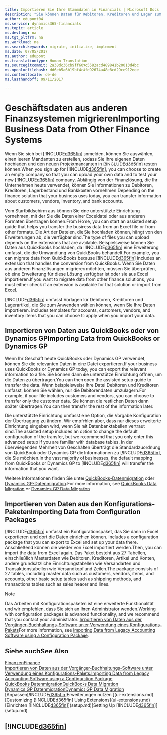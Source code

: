 ```yaml
---
title: Importieren Sie Ihre Stammdaten in Financials | Microsoft Docs
description: "Sie können Daten für Debitoren, Kreditoren und Lager zum Beispiel aus Excel oder QuickBooks Dynamics GP, in Financials migrieren."
author: edupont04
ms.service: dynamics365-financials
ms.topic: article
ms.devlang: na
ms.tgt_pltfrm: na
ms.workload: na
ms.search.keywords: migrate, initialize, implement
ms.date: 07/05/2017
ms.author: edupont
ms.translationtype: Human Translation
ms.sourcegitcommit: 2a38dc36cb9ff609c5582acd489841b20013d4bc
ms.openlocfilehash: dd6eb5a6b19bf4c8fd92674a48e8cd29ce912eee
ms.contentlocale: de-de
ms.lasthandoff: 09/11/2017

---
```

# <a name="importing-business-data-from-other-finance-systems"></a><span data-ttu-id="304b0-103">Geschäftsdaten aus anderen Finanzsystemen migrieren</span><span class="sxs-lookup"><span data-stu-id="304b0-103">Importing Business Data from Other Finance Systems</span></span>
<span data-ttu-id="304b0-104">Wenn Sie sich bei [!INCLUDE[d365fin](includes/d365fin_md.md)] anmelden, können Sie auswählen, einen leeren Mandanten zu erstellen, sodass Sie Ihre eigenen Daten hochladen und den neuen Projektmandanten in [!INCLUDE[d365fin](includes/d365fin_md.md)] testen können.</span><span class="sxs-lookup"><span data-stu-id="304b0-104">When you sign up for [!INCLUDE[d365fin](includes/d365fin_md.md)], you can choose to create an empty company so that you can upload your own data and to test your new [!INCLUDE[d365fin](includes/d365fin_md.md)] company.</span></span> <span data-ttu-id="304b0-105">Abhängig von der Finanzlösung, die Ihr Unternehmen heute verwendet, können Sie Informationen zu Debitoren, Kreditoren, Lagerbestand und Bankkonten vornehmen.</span><span class="sxs-lookup"><span data-stu-id="304b0-105">Depending on the finance solution that your business uses today, you can transfer information about customers, vendors, inventory, and bank accounts.</span></span>  

<span data-ttu-id="304b0-106">Vom Startbildschirm aus können Sie eine unterstützte Einrichtung vornehmen, mit der Sie die Daten einer Exceldatei oder aus anderen Formaten übertragen können.</span><span class="sxs-lookup"><span data-stu-id="304b0-106">From Home, you can start an assisted setup guide that helps you transfer the business data from an Excel file or from other formats.</span></span> <span data-ttu-id="304b0-107">Die Art der Dateien, die Sie hochladen können, hängt von den Erweiterungen ab, die verfügbar sind.</span><span class="sxs-lookup"><span data-stu-id="304b0-107">The type of files you can upload depends on the extensions that are available.</span></span> <span data-ttu-id="304b0-108">Beispielsweise können Sie Daten aus QuickBooks hochladen, da [!INCLUDE[d365fin](includes/d365fin_md.md)] eine Erweiterung umfasst, die die Umwandlung von QuickBooks behandelt.</span><span class="sxs-lookup"><span data-stu-id="304b0-108">For example, you can migrate data from QuickBooks because [!INCLUDE[d365fin](includes/d365fin_md.md)] includes an extension that handles the conversion from QuickBooks.</span></span> <span data-ttu-id="304b0-109">Wenn Sie Daten aus anderen Finanzlösungen migrieren möchten, müssen Sie überprüfen, ob eine Erweiterung für diese Lösung verfügbar ist oder sie aus Excel importieren.</span><span class="sxs-lookup"><span data-stu-id="304b0-109">If you want to migrate data from other finance solutions, you must either check if an extension is available for that solution or import from Excel.</span></span>  

[!INCLUDE[d365fin](includes/d365fin_md.md)]<span data-ttu-id="304b0-110"> umfasst Vorlagen für Debitoren, Kreditoren und Lagerartikel, die Sie zum Anwenden wählen können, wenn Sie Ihre Daten importieren.</span><span class="sxs-lookup"><span data-stu-id="304b0-110"> includes templates for accounts, customers, vendors, and inventory items that you can choose to apply when you import your data.</span></span>  

## <a name="importing-data-from-quickbooks-or-dynamics-gp"></a><span data-ttu-id="304b0-111">Importieren von Daten aus QuickBooks oder von Dynamics GP</span><span class="sxs-lookup"><span data-stu-id="304b0-111">Importing Data from QuickBooks or Dynamics GP</span></span>
<span data-ttu-id="304b0-112">Wenn Ihr Geschäft heute QuickBooks oder Dynamics GP verwendet, können Sie die relevanten Daten in eine Datei exportieren.</span><span class="sxs-lookup"><span data-stu-id="304b0-112">If your business uses QuickBooks or Dynamics GP today, you can export the relevant information to a file.</span></span> <span data-ttu-id="304b0-113">Sie können dann die unterstütze Einrichtung öffnen, um die Daten zu übertragen.</span><span class="sxs-lookup"><span data-stu-id="304b0-113">You can then open the assisted setup guide to transfer the data.</span></span>
<span data-ttu-id="304b0-114">Wenn beispielsweise Ihre Datei Debitoren und Kreditoren umfasst, können Sie wählen, nur die Debitorendaten umzulagern.</span><span class="sxs-lookup"><span data-stu-id="304b0-114">For example, if your file includes customers and vendors, you can choose to transfer only the customer data.</span></span> <span data-ttu-id="304b0-115">Sie können die restlichen Daten dann später übertragen.</span><span class="sxs-lookup"><span data-stu-id="304b0-115">You can then transfer the rest of the information later.</span></span>  

<span data-ttu-id="304b0-116">Die unterstützte Einrichtung umfasst eine Option, die Vorgabe Konfiguration der Übertragung zu ändern. Wir empfehlen aber, dass nur dieses erweiterte Einrichtung eingeben wird, wenn Sie mit Datenbanktabellen vertraut sind.</span><span class="sxs-lookup"><span data-stu-id="304b0-116">The assisted setup includes an option to change the default configuration of the transfer, but we recommend that you only enter this advanced setup if you are familiar with database tables.</span></span> <span data-ttu-id="304b0-117">In der überwiegenden Mehrheit von Geschäften überträgt die Standardzuordnung von QuickBook oder Dynamics GP die Informationen zu [!INCLUDE[d365fin](includes/d365fin_md.md)], die Sie möchten.</span><span class="sxs-lookup"><span data-stu-id="304b0-117">In the vast majority of businesses, the default mapping from QuickBooks or Dynamics GP to [!INCLUDE[d365fin](includes/d365fin_md.md)] will transfer the information that you want.</span></span>  

<span data-ttu-id="304b0-118">Weitere Informationen finden Sie unter [QuickBooks-Datenmigration](ui-extensions-quickbooks-data-migration.md) oder [Dynamics GP-Datenmigration](ui-extensions-dynamicsgp-data-migration.md).</span><span class="sxs-lookup"><span data-stu-id="304b0-118">For more information, see [QuickBooks Data Migration](ui-extensions-quickbooks-data-migration.md) or [Dynamics GP Data Migration](ui-extensions-dynamicsgp-data-migration.md).</span></span>

## <a name="importing-data-from-configuration-packages"></a><span data-ttu-id="304b0-119">Importieren von Daten aus den Konfigurations-Paketen</span><span class="sxs-lookup"><span data-stu-id="304b0-119">Importing Data from Configuration Packages</span></span>
[!INCLUDE[d365fin](includes/d365fin_md.md)]<span data-ttu-id="304b0-120"> umfasst ein Konfigurationspaket, das Sie dann in Excel exportieren und dort die Daten einrichten können.</span><span class="sxs-lookup"><span data-stu-id="304b0-120"> includes a configuration package that you can export to Excel and set up your data there.</span></span> <span data-ttu-id="304b0-121">Anschließend können die wieder von Excel importiert werden.</span><span class="sxs-lookup"><span data-stu-id="304b0-121">Then, you can import the data from Excel again.</span></span> <span data-ttu-id="304b0-122">Das Paket besteht aus 27 Tabellen, einschließlich Masterdaten wie Debitoren, Kreditoren, Artikel und Konten, andere grundsätzliche Einrichtungstabellen wie Versandarten und Transaktionstabellen wie Versandkopf und Zeilen.</span><span class="sxs-lookup"><span data-stu-id="304b0-122">The package consists of 27 tables, including master data such as customers, vendors, items, and accounts, other basic setup tables such as shipping methods, and transactions tables such as sales header and lines.</span></span>  

> [!NOTE]  
>   <span data-ttu-id="304b0-123">Das Arbeiten mit Konfigurationspaketen ist eine erweiterte Funktionalität und wir empfehlen, dass Sie sich an Ihren Administrator wenden.</span><span class="sxs-lookup"><span data-stu-id="304b0-123">Working with configuration packages is advanced functionality, and we recommend that you contact your administrator.</span></span> <span data-ttu-id="304b0-124">[Importieren von Daten aus der Vorgänger-Buchhaltungs-Software unter Verwendung eines Konfigurations-Pakets](across-import-data-configuration-packages.md)</span><span class="sxs-lookup"><span data-stu-id="304b0-124">For more information, see [Importing Data from Legacy Accounting Software using a Configuration Package](across-import-data-configuration-packages.md).</span></span>  

## <a name="see-also"></a><span data-ttu-id="304b0-125">Siehe auch</span><span class="sxs-lookup"><span data-stu-id="304b0-125">See Also</span></span>
[<span data-ttu-id="304b0-126">Finanzen</span><span class="sxs-lookup"><span data-stu-id="304b0-126">Finance</span></span>](finance.md)  
[<span data-ttu-id="304b0-127">Importieren von Daten aus der Vorgänger-Buchhaltungs-Software unter Verwendung eines Konfigurations-Pakets.</span><span class="sxs-lookup"><span data-stu-id="304b0-127">Importing Data from Legacy Accounting Software using a Configuration Package</span></span>](across-import-data-configuration-packages.md)  
[<span data-ttu-id="304b0-128">QuickBooks Datenmigration</span><span class="sxs-lookup"><span data-stu-id="304b0-128">QuickBooks Data Migration</span></span>](ui-extensions-quickbooks-data-migration.md)  
[<span data-ttu-id="304b0-129">Dynamics GP Datenmigration</span><span class="sxs-lookup"><span data-stu-id="304b0-129">Dynamics GP Data Migration</span></span>](ui-extensions-dynamicsgp-data-migration.md)  
<span data-ttu-id="304b0-130">[Anpassen[!INCLUDE[d365fin](includes/d365fin_md.md)]Erweiterungen nutzen ](ui-extensions.md) </span><span class="sxs-lookup"><span data-stu-id="304b0-130">[Customizing [!INCLUDE[d365fin](includes/d365fin_md.md)] Using Extensions](ui-extensions.md) </span></span>  
<span data-ttu-id="304b0-131">[Einrichten [!INCLUDE[d365fin](includes/d365fin_md.md)]](setup.md)</span><span class="sxs-lookup"><span data-stu-id="304b0-131">[Setting Up [!INCLUDE[d365fin](includes/d365fin_md.md)]](setup.md)</span></span>

## [!INCLUDE[d365fin](includes/free_trial_md.md)]

